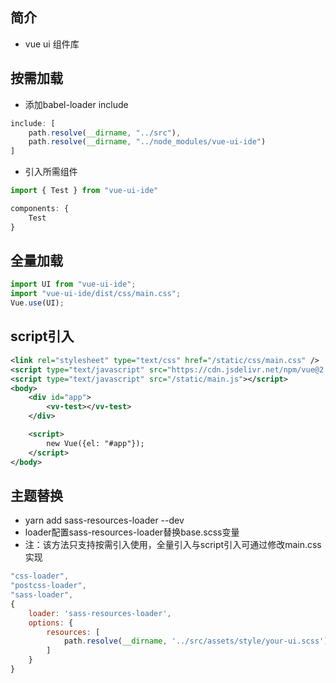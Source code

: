 ## 简介

- vue ui 组件库

## 按需加载

- 添加babel-loader include

```js
include: [
    path.resolve(__dirname, "../src"),
    path.resolve(__dirname, "../node_modules/vue-ui-ide")
]
```

- 引入所需组件

```js
import { Test } from "vue-ui-ide"

components: {
    Test
}
```

## 全量加载

```js
import UI from "vue-ui-ide";
import "vue-ui-ide/dist/css/main.css";
Vue.use(UI);
```

## script引入

```xml
<link rel="stylesheet" type="text/css" href="/static/css/main.css" />
<script type="text/javascript" src="https://cdn.jsdelivr.net/npm/vue@2.6.11"></script>
<script type="text/javascript" src="/static/main.js"></script>
<body>
    <div id="app">
        <vv-test></vv-test>
    </div>

    <script>
        new Vue({el: "#app"});
    </script>
</body>
```

## 主题替换

- yarn add sass-resources-loader --dev
- loader配置sass-resources-loader替换base.scss变量
- 注：该方法只支持按需引入使用，全量引入与script引入可通过修改main.css实现

```js
"css-loader",
"postcss-loader",
"sass-loader",
{
    loader: 'sass-resources-loader',
    options: {
        resources: [
            path.resolve(__dirname, '../src/assets/style/your-ui.scss')
        ]
    }
}
```
